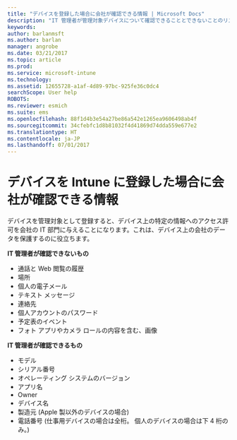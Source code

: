 ```yaml
---
title: "デバイスを登録した場合に会社が確認できる情報 | Microsoft Docs"
description: "IT 管理者が管理対象デバイスについて確認できることとできないことのリスト。"
keywords: 
author: barlanmsft
ms.author: barlan
manager: angrobe
ms.date: 03/21/2017
ms.topic: article
ms.prod: 
ms.service: microsoft-intune
ms.technology: 
ms.assetid: 12655728-a1af-4d89-97bc-925fe36c0dc4
searchScope: User help
ROBOTS: 
ms.reviewer: esmich
ms.suite: ems
ms.openlocfilehash: 88f1d4b3e54a27be86a542e1265ea9606498ab4f
ms.sourcegitcommit: 34cfebfc1d8b81032f4d41869d74dda559e677e2
ms.translationtype: HT
ms.contentlocale: ja-JP
ms.lasthandoff: 07/01/2017
---
```

# <a name="what-information-can-my-company-see-when-i-enroll-my-device-in-intune"></a>デバイスを Intune に登録した場合に会社が確認できる情報

デバイスを管理対象として登録すると、デバイス上の特定の情報へのアクセス許可を会社の IT 部門に与えることになります。これは、デバイス上の会社のデータを保護するのに役立ちます。

**IT 管理者が確認できないもの**

- 通話と Web 閲覧の履歴
-   場所
- 個人の電子メール
- テキスト メッセージ
- 連絡先
-   個人アカウントのパスワード
- 予定表のイベント
- フォト アプリやカメラ ロールの内容を含む、画像

**IT 管理者が確認できるもの**

-   モデル
-   シリアル番号
-   オペレーティング システムのバージョン
-   アプリ名
-   Owner
-   デバイス名
-   製造元 (Apple 製以外のデバイスの場合)
-   電話番号 (仕事用デバイスの場合は全桁。 個人のデバイスの場合は下 4 桁のみ。)
